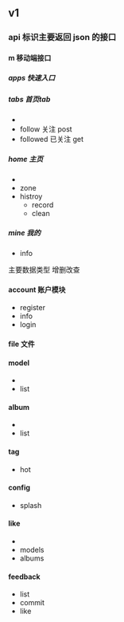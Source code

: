 
## v1
### api 标识主要返回 json 的接口


#### m 移动端接口
##### apps 快速入口
##### tabs 首页tab
*
* follow 关注 post
* followed 已关注 get
##### home 主页
* 
* zone 
* histroy
    * record
    * clean
##### mine 我的
* info

主要数据类型 增删改查
#### account 账户模块
* register 
* info
* login
#### file 文件
<!-- #### files -->

#### model 
* 
* list
#### album
* 
* list
#### tag
* hot
#### config
* splash
#### like
* 
* models
* albums

#### feedback
* list
* commit
* like



